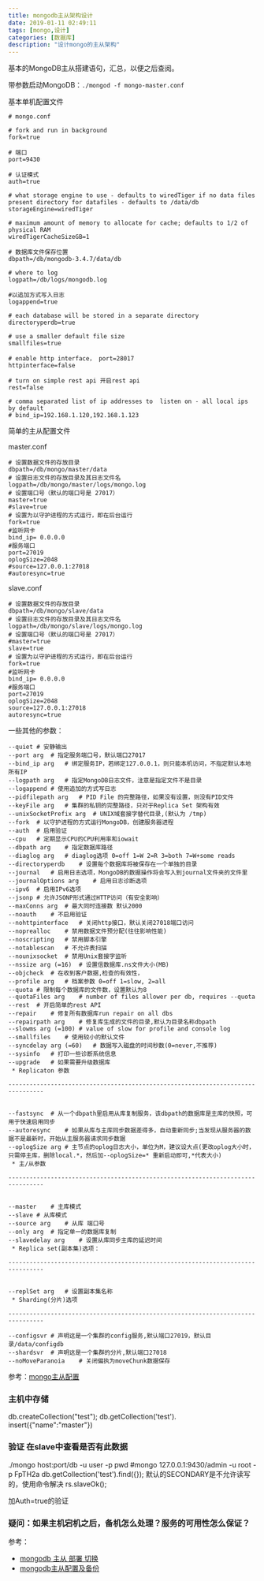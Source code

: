 ```yaml
---
title: mongodb主从架构设计
date: 2019-01-11 02:49:11
tags: [mongo,设计]
categories: [数据库]
description: "设计mongo的主从架构"
---
```


基本的MongoDB主从搭建语句，汇总，以便之后查阅。
<!--more-->

带参数启动MongoDB：` ./mongod -f mongo-master.conf `


基本单机配置文件

```
# mongo.conf

# fork and run in background
fork=true

# 端口
port=9430

# 认证模式
auth=true

# what storage engine to use - defaults to wiredTiger if no data files present directory for datafiles - defaults to /data/db
storageEngine=wiredTiger

# maximum amount of memory to allocate for cache; defaults to 1/2 of physical RAM
wiredTigerCacheSizeGB=1

# 数据库文件保存位置
dbpath=/db/mongodb-3.4.7/data/db

# where to log
logpath=/db/logs/mongodb.log

#以追加方式写入日志
logappend=true

# each database will be stored in a separate directory
directoryperdb=true

# use a smaller default file size
smallfiles=true

# enable http interface， port=28017
httpinterface=false

# turn on simple rest api 开启rest api
rest=false

# comma separated list of ip addresses to  listen on - all local ips by default
# bind_ip=192.168.1.120,192.168.1.123

```

简单的主从配置文件

master.conf
```
# 设置数据文件的存放目录
dbpath=/db/mongo/master/data
# 设置日志文件的存放目录及其日志文件名
logpath=/db/mongo/master/logs/mongo.log
# 设置端口号（默认的端口号是 27017）
master=true
#slave=true
# 设置为以守护进程的方式运行，即在后台运行
fork=true
#监听网卡
bind_ip= 0.0.0.0
#服务端口
port=27019
oplogSize=2048
#source=127.0.0.1:27018
#autoresync=true

```

slave.conf

```
# 设置数据文件的存放目录
dbpath=/db/mongo/slave/data
# 设置日志文件的存放目录及其日志文件名
logpath=/db/mongo/slave/logs/mongo.log
# 设置端口号（默认的端口号是 27017）
#master=true
slave=true
# 设置为以守护进程的方式运行，即在后台运行
fork=true
#监听网卡
bind_ip= 0.0.0.0
#服务端口
port=27019
oplogSize=2048
source=127.0.0.1:27018
autoresync=true

```

一些其他的参数：
```
--quiet # 安静输出
--port arg  # 指定服务端口号，默认端口27017
--bind_ip arg   # 绑定服务IP，若绑定127.0.0.1，则只能本机访问，不指定默认本地所有IP
--logpath arg   # 指定MongoDB日志文件，注意是指定文件不是目录
--logappend # 使用追加的方式写日志
--pidfilepath arg   # PID File 的完整路径，如果没有设置，则没有PID文件
--keyFile arg   # 集群的私钥的完整路径，只对于Replica Set 架构有效
--unixSocketPrefix arg  # UNIX域套接字替代目录,(默认为 /tmp)
--fork  # 以守护进程的方式运行MongoDB，创建服务器进程
--auth  # 启用验证
--cpu   # 定期显示CPU的CPU利用率和iowait
--dbpath arg    # 指定数据库路径
--diaglog arg   # diaglog选项 0=off 1=W 2=R 3=both 7=W+some reads
--directoryperdb    # 设置每个数据库将被保存在一个单独的目录
--journal   # 启用日志选项，MongoDB的数据操作将会写入到journal文件夹的文件里
--journalOptions arg    # 启用日志诊断选项
--ipv6  # 启用IPv6选项
--jsonp # 允许JSONP形式通过HTTP访问（有安全影响）
--maxConns arg  # 最大同时连接数 默认2000
--noauth    # 不启用验证
--nohttpinterface   # 关闭http接口，默认关闭27018端口访问
--noprealloc    # 禁用数据文件预分配(往往影响性能)
--noscripting   # 禁用脚本引擎
--notablescan   # 不允许表扫描
--nounixsocket  # 禁用Unix套接字监听
--nssize arg (=16)  # 设置信数据库.ns文件大小(MB)
--objcheck  # 在收到客户数据,检查的有效性，
--profile arg   # 档案参数 0=off 1=slow, 2=all
--quota # 限制每个数据库的文件数，设置默认为8
--quotaFiles arg    # number of files allower per db, requires --quota
--rest  # 开启简单的rest API
--repair    # 修复所有数据库run repair on all dbs
--repairpath arg    # 修复库生成的文件的目录,默认为目录名称dbpath
--slowms arg (=100) # value of slow for profile and console log
--smallfiles    # 使用较小的默认文件
--syncdelay arg (=60)   # 数据写入磁盘的时间秒数(0=never,不推荐)
--sysinfo   # 打印一些诊断系统信息
--upgrade   # 如果需要升级数据库
 * Replicaton 参数
 
--------------------------------------------------------------------------------
 
 
--fastsync  # 从一个dbpath里启用从库复制服务，该dbpath的数据库是主库的快照，可用于快速启用同步
--autoresync    # 如果从库与主库同步数据差得多，自动重新同步;当发现从服务器的数据不是最新时，开始从主服务器请求同步数据
--oplogSize arg # 主节点的oplog日志大小，单位为M，建议设大点(更改oplog大小时，只需停主库，删除local.*，然后加--oplogSize=* 重新启动即可,*代表大小)
 * 主/从参数
 
--------------------------------------------------------------------------------
 
 
--master    # 主库模式
--slave # 从库模式
--source arg    # 从库 端口号
--only arg  # 指定单一的数据库复制
--slavedelay arg    # 设置从库同步主库的延迟时间
 * Replica set(副本集)选项：
 
--------------------------------------------------------------------------------
 
 
--replSet arg   # 设置副本集名称
 * Sharding(分片)选项
 
--------------------------------------------------------------------------------

--configsvr # 声明这是一个集群的config服务,默认端口27019，默认目录/data/configdb
--shardsvr  # 声明这是一个集群的分片,默认端口27018
--noMoveParanoia    # 关闭偏执为moveChunk数据保存
```

参考：[mongo主从配置](https://www.cnblogs.com/amoyzhu/p/7943018.html)

### 主机中存储


db.createCollection("test");
db.getCollection('test'). insert({"name":"master"})



### 验证 在slave中查看是否有此数据
./mongo host:port/db -u user -p pwd
#mongo 127.0.0.1:9430/admin -u root -p FpTH2a
db.getCollection('test').find({});
默认的SECONDARY是不允许读写的，使用命令解决
rs.slaveOk();


加Auth=true的验证

### 疑问：如果主机宕机之后，备机怎么处理？服务的可用性怎么保证？

参考：
- [mongodb 主从 部署 切换](https://blog.csdn.net/weixin_41988331/article/details/83116873)
- [mongodb主从配置及备份](https://blog.csdn.net/lelemom/article/details/82704980)